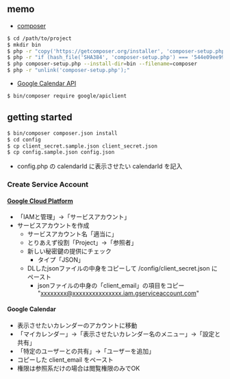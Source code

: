 
## memo

* [composer](https://getcomposer.org/download/)

```bash
$ cd /path/to/project
$ mkdir bin
$ php -r "copy('https://getcomposer.org/installer', 'composer-setup.php');"
$ php -r "if (hash_file('SHA384', 'composer-setup.php') === '544e09ee996cdf60ece3804abc52599c22b1f40f4323403c44d44fdfdd586475ca9813a858088ffbc1f233e9b180f061') { echo 'Installer verified'; } else { echo 'Installer corrupt'; unlink('composer-setup.php'); } echo PHP_EOL;"
$ php composer-setup.php --install-dir=bin --filename=composer
$ php -r "unlink('composer-setup.php');"
```


* [Google Calendar API](https://developers.google.com/calendar/quickstart/php)

```bash
$ bin/composer require google/apiclient
```


## getting started

```bash
$ bin/composer composer.json install
$ cd config
$ cp client_secret.sample.json client_secret.json
$ cp config.sample.json config.json
```

* config.php の calendarId に表示させたい calendarId を記入


### Create Service Account

#### [Google Cloud Platform](https://console.cloud.google.com/)
* 「IAMと管理」→「サービスアカウント」
* サービスアカウントを作成
	* サービスアカウント名「適当に」
	* とりあえず役割「Project」→「参照者」
	* 新しい秘密鍵の提供にチェック
		* タイプ「JSON」
	* DLしたjsonファイルの中身をコピーして /config/client_secret.json にペースト
		* jsonファイルの中身の「client_email」の項目をコピー "xxxxxxxx@xxxxxxxxxxxxxxx.iam.gserviceaccount.com"


#### Google Calendar
* 表示させたいカレンダーのアカウントに移動
* 「マイカレンダー」→「表示させたいカレンダー名のメニュー」→「設定と共有」
* 「特定のユーザーとの共有」→「ユーザーを追加」
* コピーした client_email をペースト
* 権限は参照系だけの場合は閲覧権限のみでOK
